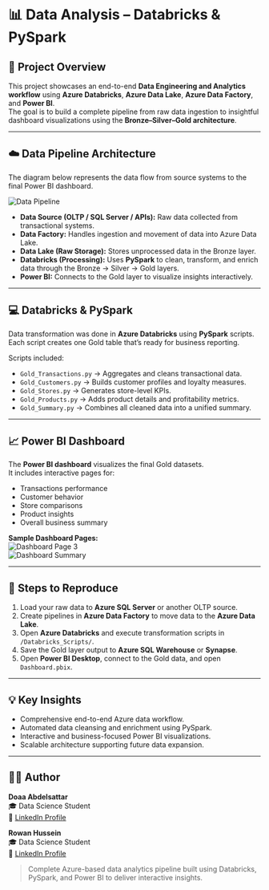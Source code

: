 # 📊 Data Analysis – Databricks & PySpark

## 🌟 Project Overview  
This project showcases an end-to-end **Data Engineering and Analytics workflow** using **Azure Databricks**, **Azure Data Lake**, **Azure Data Factory**, and **Power BI**.  
The goal is to build a complete pipeline from raw data ingestion to insightful dashboard visualizations using the **Bronze–Silver–Gold architecture**.

---

## ☁️ Data Pipeline Architecture  

The diagram below represents the data flow from source systems to the final Power BI dashboard.

![Data Pipeline](./Azure_Screenshots/Data_pipling.png)

- **Data Source (OLTP / SQL Server / APIs):** Raw data collected from transactional systems.  
- **Data Factory:** Handles ingestion and movement of data into Azure Data Lake.  
- **Data Lake (Raw Storage):** Stores unprocessed data in the Bronze layer.  
- **Databricks (Processing):** Uses **PySpark** to clean, transform, and enrich data through the Bronze → Silver → Gold layers.  
- **Power BI:** Connects to the Gold layer to visualize insights interactively.

---

## 💻 Databricks & PySpark  
Data transformation was done in **Azure Databricks** using **PySpark** scripts.  
Each script creates one Gold table that’s ready for business reporting.

Scripts included:
- `Gold_Transactions.py` → Aggregates and cleans transactional data.  
- `Gold_Customers.py` → Builds customer profiles and loyalty measures.  
- `Gold_Stores.py` → Generates store-level KPIs.  
- `Gold_Products.py` → Adds product details and profitability metrics.  
- `Gold_Summary.py` → Combines all cleaned data into a unified summary.

---

## 📈 Power BI Dashboard  

The **Power BI dashboard** visualizes the final Gold datasets.  
It includes interactive pages for:
- Transactions performance  
- Customer behavior  
- Store comparisons  
- Product insights  
- Overall business summary  

**Sample Dashboard Pages:**  
![Dashboard Page 3](./PowerBI_Dashboard/dash3.png)  
![Dashboard Summary](./PowerBI_Dashboard/dash5.png)

---

## 🚀 Steps to Reproduce  

1. Load your raw data to **Azure SQL Server** or another OLTP source.  
2. Create pipelines in **Azure Data Factory** to move data to the **Azure Data Lake**.  
3. Open **Azure Databricks** and execute transformation scripts in `/Databricks_Scripts/`.  
4. Save the Gold layer output to **Azure SQL Warehouse** or **Synapse**.  
5. Open **Power BI Desktop**, connect to the Gold data, and open `Dashboard.pbix`.  

---

## 💡 Key Insights  
- Comprehensive end-to-end Azure data workflow.  
- Automated data cleansing and enrichment using PySpark.  
- Interactive and business-focused Power BI visualizations.  
- Scalable architecture supporting future data expansion.  

---

## 👩‍💻 Author  
**Doaa Abdelsattar**  
🎓 Data Science Student  
🔗 [LinkedIn Profile](https://www.linkedin.com/in/doaa-abdelsattar610)

**Rowan Hussein**  
🎓 Data Science Student  
🔗 [LinkedIn Profile](linkedin.com/in/rowanhussein)
> Complete Azure-based data analytics pipeline built using Databricks, PySpark, and Power BI to deliver interactive insights.


